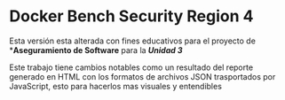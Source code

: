 # Docker Bench Security Region 4 

Esta versión esta alterada con fines educativos para el proyecto de
***Aseguramiento de Software** para la ***Unidad 3***

Este trabajo tiene cambios notables como un resultado del reporte generado en HTML con los formatos de archivos JSON trasportados por JavaScript, esto para hacerlos mas visuales y entendibles 